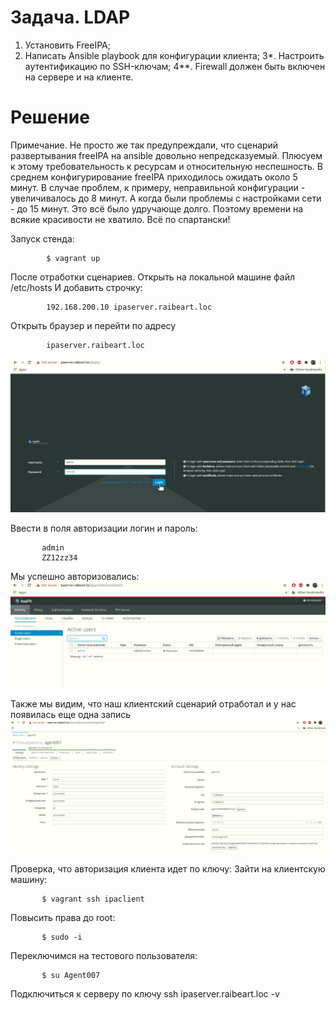 # Задача. LDAP
1. Установить FreeIPA;
2. Написать Ansible playbook для конфигурации клиента;
3*. Настроить аутентификацию по SSH-ключам;
4**. Firewall должен быть включен на сервере и на клиенте.

# Решение

Примечание. Не просто же так предупреждали, что сценарий развертывания freeIPA на ansible довольно непредсказуемый. Плюсуем к этому требовательность к ресурсам и относительную неспешность. В среднем конфигурирование freeIPA приходилось ожидать около 5 минут. В случае проблем, к примеру, неправильной конфигурации - увеличивалось до 8 минут. А когда были проблемы с настройками сети - до 15 минут. Это всё было удручающе долго. Поэтому времени на всякие красивости не хватило. Всё по спартански!

Запуск стенда:

            $ vagrant up

После отработки сценариев. Открыть на локальной машине файл /etc/hosts
И добавить строчку: 

            192.168.200.10 ipaserver.raibeart.loc
            
Открыть браузер и перейти по адресу 

            ipaserver.raibeart.loc

![alt text](pic1.png "")

Ввести в поля авторизации логин и пароль: 

           admin
           ZZ12zz34

Мы успешно авторизовались:
![alt text](pic2.png "")

Также мы видим, что наш клиентский сценарий отработал и у нас появилась еще одна запись
![alt text](pic3.png "")


Проверка, что авторизация клиента идет по ключу:
Зайти на клиентскую машину:  

           $ vagrant ssh ipaclient

Повысить права до root:

           $ sudo -i

Переключимся на тестового пользователя: 

           $ su Agent007

Подключиться к серверу по ключу ssh ipaserver.raibeart.loc -v


